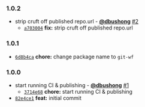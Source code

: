 ### 1.0.2

* strip cruft off published repo.url - **[@dbushong](https://github.com/dbushong)** [#2](https://github.com/groupon/git-workflow/pull/2)
  - [`a703004`](https://github.com/groupon/git-workflow/commit/a703004e7512394af21a53e75222ad658f3f48cf) **fix:** strip cruft off published repo.url


### 1.0.1

* [`6d8b4ca`](https://github.com/groupon/git-workflow/commit/6d8b4ca264793abf2d689dfd13e3020905652953) **chore:** change package name to `git-wf`


### 1.0.0

* start running CI & publishing - **[@dbushong](https://github.com/dbushong)** [#1](https://github.com/groupon/git-workflow/pull/1)
  - [`3714e68`](https://github.com/groupon/git-workflow/commit/3714e68fffb8d21310738a01ddd8624d11b19bb1) **chore:** start running CI & publishing
* [`82e4ce1`](https://github.com/groupon/git-workflow/commit/82e4ce1c6ef71f410689eaa6bf6504229f487c4f) **feat:** initial commit
